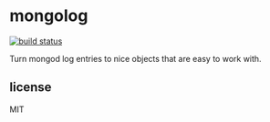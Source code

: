 # mongolog

[![build status](https://secure.travis-ci.org/imlucas/node-mongolog.png)](http://travis-ci.org/imlucas/node-mongolog)

Turn mongod log entries to nice objects that are easy to work with.

## license

MIT
